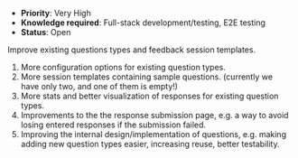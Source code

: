 * **Priority**: Very High
* **Knowledge required**: Full-stack development/testing, E2E testing
* **Status**: Open

Improve existing questions types and feedback session templates.

1. More configuration options for existing question types.
1. More session templates containing sample questions. (currently we have only two, and one of them is empty!)
1. More stats and better visualization of responses for existing question types.
1. Improvements to the the response submission page, e.g. a way to avoid losing entered responses if the submission failed.
1. Improving the internal design/implementation of questions, e.g. making adding new question types easier, increasing reuse, better testability.
